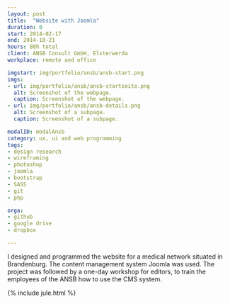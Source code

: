 ```yaml
---
layout: post
title:  "Website with Joomla"
duration: 0
start: 2014-02-17
end: 2014-10-21
hours: 80h total
client: ANSB Consult GmbH, Elsterwerda
workplace: remote and office

imgstart: img/portfolio/ansb/ansb-start.png
imgs:
- url: img/portfolio/ansb/ansb-startseite.png
  alt: Screenshot of the webpage.
  caption: Screenshot of the webpage.
- url: img/portfolio/ansb/ansb-details.png
  alt: Screenshot of a subpage.
  caption: Screenshot of a subpage.

modalID: modalAnsb
category: ux, ui and web programming
tags:
- design research
- wireframing
- photoshop
- joomla
- bootstrap
- SASS
- git
- php

orga:
- github
- google drive
- dropbox

---
```

I designed and programmed the website for a medical network situated in Brandenburg. The content management system Joomla was used. The project was followed by a one-day workshop for editors, to train the employees of the ANSB how to use the CMS system. 

{% include jule.html %}